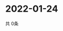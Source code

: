 # 2022-01-24
  共 0条

  <!-- BEGIN -->
  <!-- 最后更新时间Mon Jan 24 2022 23:03:13 GMT+0000 (Coordinated Universal Time) -->
  
  <!-- END -->
  
  